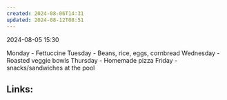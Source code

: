 ```yaml
---
created: 2024-08-06T14:31
updated: 2024-08-12T08:51
---
```

2024-08-05 15:30

Monday - Fettuccine 
Tuesday - Beans, rice, eggs, cornbread 
Wednesday - Roasted veggie bowls 
Thursday - Homemade pizza 
Friday - snacks/sandwiches at the pool 




## Links:



